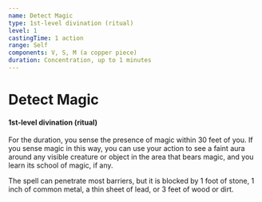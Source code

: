 ```yaml
---
name: Detect Magic
type: 1st-level divination (ritual)
level: 1
castingTime: 1 action
range: Self
components: V, S, M (a copper piece)
duration: Concentration, up to 1 minutes
---
```


# Detect Magic

#### 1st-level divination (ritual)

For the duration, you sense the presence of magic within 30 feet of you. If you sense magic in this way, you can use your action to see a faint aura around any visible creature or object in the area that bears magic, and you learn its school of magic, if any.

The spell can penetrate most barriers, but it is blocked by 1 foot of stone, 1 inch of common metal, a thin sheet of lead, or 3 feet of wood or dirt.
